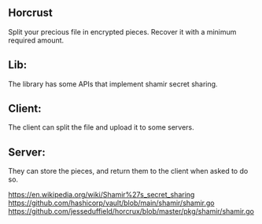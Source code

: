 ## Horcrust
Split your precious file in encrypted pieces. Recover it with a minimum required amount.



## Lib:
The library has some APIs that implement shamir secret sharing.

## Client:
The client can split the file and upload it to some servers.

## Server:
They can store the pieces, and return them to the client when asked to do so.


https://en.wikipedia.org/wiki/Shamir%27s_secret_sharing
https://github.com/hashicorp/vault/blob/main/shamir/shamir.go
https://github.com/jesseduffield/horcrux/blob/master/pkg/shamir/shamir.go



